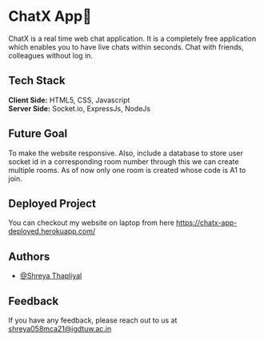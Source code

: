 
# ChatX App🚀

 ChatX is a real time web chat application. It is a completely free application which enables you to have live chats within seconds.
Chat with friends, colleagues without log in.

## Tech Stack

**Client Side:** HTML5, CSS, Javascript<br/>
**Server Side:** Socket.io, ExpressJs, NodeJs

## Future Goal

To make the website responsive. Also, include a database to store user socket id in a corresponding room number through this we can create multiple rooms. As of now only one room is created whose code is A1 to join.

## Deployed Project

 You can checkout my website on laptop from here https://chatx-app-deployed.herokuapp.com/

## Authors

- [@Shreya Thapliyal](https://www.github.com/ShreyaThapliyal)



## Feedback

If you have any feedback, please reach out to us at shreya058mca21@igdtuw.ac.in
